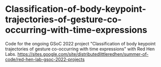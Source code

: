 # Classification-of-body-keypoint-trajectories-of-gesture-co-occurring-with-time-expressions
Code for the ongoing GSoC 2022 project "Classification of body keypoint trajectories of gesture co-occurring with time expressions" with Red Hen Labs.
https://sites.google.com/site/distributedlittleredhen/summer-of-code/red-hen-lab-gsoc-2022-projects 

